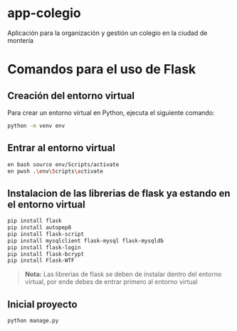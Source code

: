 # app-colegio

Aplicación para la organización y gestión un colegio en la ciudad de montería

# Comandos para el uso de Flask

## Creación del entorno virtual

Para crear un entorno virtual en Python, ejecuta el siguiente comando:

```bash
python -m venv env
```

## Entrar al entorno virtual

```bash
en bash source env/Scripts/activate
en pwsh .\env\Scripts\activate
```

## Instalacion de las librerias de flask ya estando en el entorno virtual

```bash
pip install flask
pip install autopep8
pip install flask-script
pip install mysqlclient flask-mysql flask-mysqldb
pip install flask-login
pip install flask-bcrypt
pip install Flask-WTF
```

> **Nota:** Las librerias de flask se deben de instalar dentro del entorno virtual, por ende debes de entrar primero al entorno virtual

## Inicial proyecto

```bash
python manage.py
```
